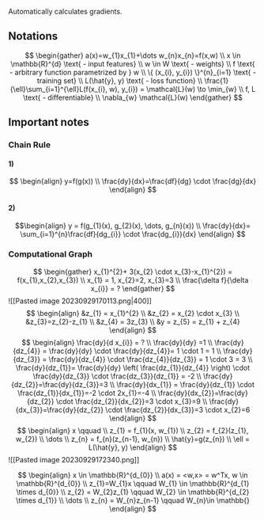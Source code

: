 Automatically calculates gradients.

## Notations
$$
\begin{gather}
a(x)=w_{1}x_{1}+\dots w_{n}x_{n}=f(x,w) \\
x \in \mathbb{R}^{d} \text{ - input features} \\
w \in W \text{ - weights} \\
f \text{ - arbitrary function parametrized by } w \\
\{ (x_{i}, y_{i}) \}^{n}_{i=1} \text{ - training set} \\
L(\hat{y}, y) \text{ - loss function} \\
\frac{1}{\ell}\sum_{i=1}^{\ell}L(f(x_{i}, w), y_{i}) = \mathcal{L}(w) \to \min_{w} \\
f, L \text{ - differentiable} \\
\nabla_{w} \mathcal{L}(w)
\end{gather}
$$
## Important notes
### Chain Rule
#### 1)
$$
\begin{align}
y=f(g(x)) \\
\frac{dy}{dx}=\frac{df}{dg} \cdot \frac{dg}{dx}
\end{align}
$$
#### 2) 
$$\begin{align}
y = f(g_{1}(x), g_{2}(x), \dots, g_{n}(x)) \\
\frac{dy}{dx}= \sum_{i=1}^{n}\frac{df}{dg_{i}} \cdot \frac{dg_{i}}{dx}
\end{align}
$$
### Computational Graph
$$
\begin{gather}
x_{1}^{2}+ 3(x_{2} \cdot x_{3}-x_{1}^{2}) = f(x_{1},x_{2},x_{3}) \\
x_{1} = 1, x_{2}=2, x_{3}=3 \\
\frac{\delta f}{\delta x_{i}} = ?
\end{gather}
$$
![[Pasted image 20230929170113.png|400]]
$$
\begin{align}
&z_{1} = x_{1}^{2} \\
&z_{2} = x_{2} \cdot x_{3} \\
&z_{3}=z_{2}-z_{1} \\ 
&z_{4} = 3z_{3} \\
&y = z_{5} = z_{1} + z_{4}
\end{align}
$$
$$
\begin{align} 
\frac{dy}{d x_{i}} = ? \\
\frac{dy}{dy} =1 \\
\frac{dy}{dz_{4}} = \frac{dy}{dy} \cdot \frac{dy}{dz_{4}}= 1 \cdot 1 = 1 \\
\frac{dy}{dz_{3}} = \frac{dy}{dz_{4}} \cdot \frac{dz_{4}}{dz_{3}} = 1 \cdot  3 = 3  \\
\frac{dy}{dz_{1}}= \frac{dy}{dy} \left(  \frac{dz_{1}}{dz_{4}} \right)  \cdot \frac{dy}{dz_{3}} \cdot \frac{dz_{3}}{dz_{1}} = -2 \\
\frac{dy}{dz_{2}}=\frac{dy}{dz_{3}}=3 \\
\frac{dy}{dx_{1}} = \frac{dy}{dz_{1}} \cdot \frac{dz_{1}}{dx_{1}}=-2  \cdot  2x_{1}=-4 \\
\frac{dy}{dx_{2}}=\frac{dy}{dz_{2}} \cdot \frac{dz_{2}}{dx_{2}}=3 \cdot x_{3}=9 \\
\frac{dy}{dx_{3}}=\frac{dy}{dz_{2}} \cdot \frac{dz_{2}}{dx_{3}}=3 \cdot x_{2}=6
\end{align}
$$
$$
\begin{align}
x \qquad  \\
z_{1} = f_{1}(x, w_{1}) \\
z_{2} = f_{2}(z_{1}, w_{2}) \\
\dots \\
z_{n} = f_{n}(z_{n-1}, w_{n}) \\
\hat{y}=g(z_{n})  \\
\ell = L(\hat{y}, y)
\end{align}
$$
![[Pasted image 20230929172340.png]]


$$
\begin{align}
x \in \mathbb{R}^{d_{0}}  \\
a(x) = <w,x> = w^Tx, w \in \mathbb{R}^{d_{0}} \\
z_{1}=W_{1}x \qquad W_{1} \in \mathbb{R}^{d_{1} \times d_{0}} \\
z_{2} = W_{2}z_{1} \qquad W_{2} \in \mathbb{R}^{d_{2} \times d_{1}} \\
\dots \\
z_{n} = W_{n}z_{n-1} \qquad W_{n}\in \mathbb{}
\end{align}
$$



